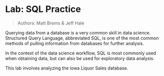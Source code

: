 # Lab: SQL Practice

> Authors: Matt Brems & Jeff Hale

Querying data from a database is a very common skill in data science. Structured Query Language, abbreviated SQL, is one of the most common methods of pulling information from databases for further analysis.

In the context of the data science workflow, SQL is most commonly used when obtaining data, but can also be used for exploratory data analysis.

This lab involves analyzing the Iowa Liquor Sales database.